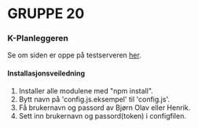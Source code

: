 # GRUPPE 20

### K-Planleggeren

Se om siden er oppe på testserveren [her](http://www.hektisk.no).

#### Installasjonsveiledning

1. Installer alle modulene med "npm install".
1. Bytt navn på 'config.js.eksempel' til 'config.js'.
1. Få brukernavn og passord av Bjørn Olav eller Henrik.
1. Sett inn brukernavn og passord(token) i configfilen.
